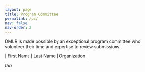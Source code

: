 ```yaml
---
layout: page
title: Program Committee
permalink: /pc/
nav: false
nav-order: 2
---
```


DMLR is made possible by an exceptional program committee who volunteer their time and expertise to review submissions.

| First Name | Last Name | Organization |

*tba*